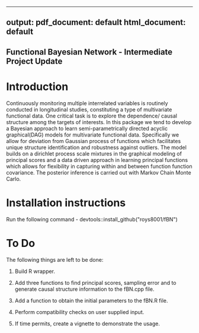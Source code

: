
---
output:
  pdf_document: default
  html_document: default
---
## Functional Bayesian Network - Intermediate Project Update

# Introduction

Continuously monitoring multiple interrelated variables is routinely conducted in longitudinal studies, constituting a type of multivariate functional data. One critical task is to explore the dependence/ causal structure among the targets of interests. In this package we tend to develop a Bayesian approach to learn semi-parametrically directed acyclic graphical(DAG) models for multivariate functional data. Specifically we allow for deviation from Gaussian process of functions which facilitates unique structure identification and robustness against outliers. The model builds on a dirichlet process scale mixtures in the graphical modeling of principal scores and a data driven approach in learning principal functions which allows for flexibility in capturing within and between function function covariance. The posterior inference is carried out with Markov Chain Monte Carlo. 

# Installation instructions

Run the following command - devtools::install_github("roys8001/fBN")

# To Do

The following things are left to be done:

1) Build R wrapper.

2) Add three functions to find principal scores, sampling  error and to generate causal structure information to the fBN.cpp file.

3) Add a function to obtain the initial parameters to the fBN.R file.

4) Perform compatibility checks on user supplied input.

5) If time permits, create a vignette to demonstrate the usage.


